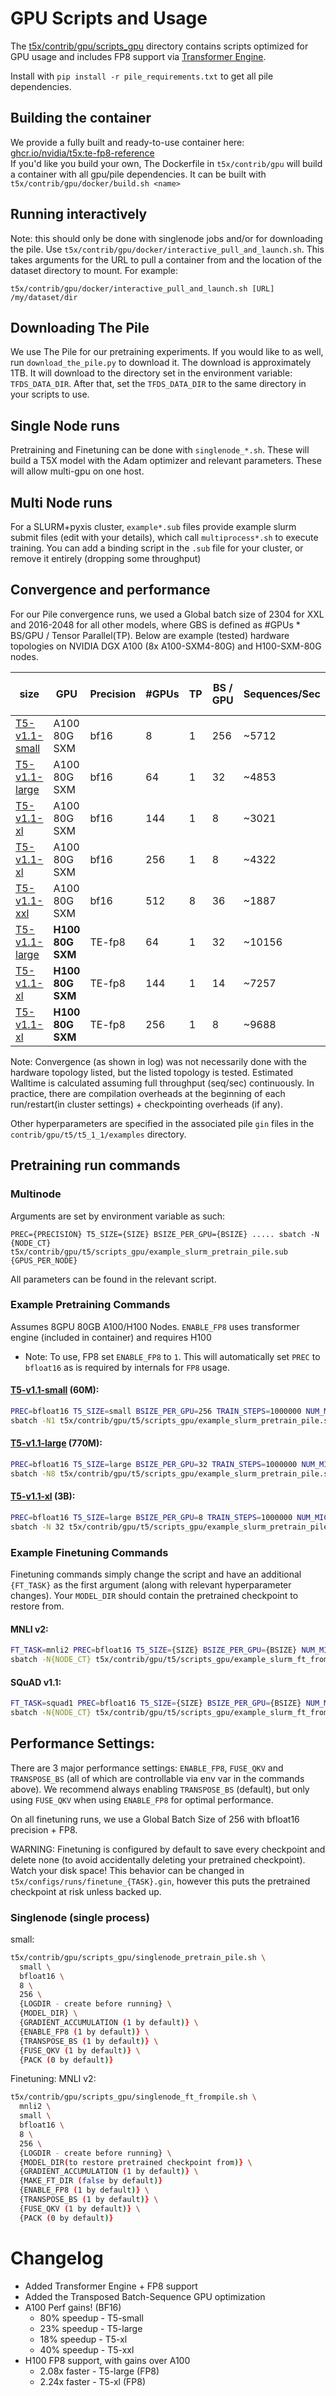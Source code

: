 # GPU Scripts and Usage

The [t5x/contrib/gpu/scripts_gpu](../../t5x/contrib/gpu/scripts_gpu) directory contains scripts optimized for GPU usage and includes FP8 support via [Transformer Engine](https://github.com/NVIDIA/TransformerEngine).

Install with `pip install -r pile_requirements.txt` to get all pile dependencies.

## Building the container
We provide a fully built and ready-to-use container here: [ghcr.io/nvidia/t5x:te-fp8-reference](ghcr.io/nvidia/t5x:te-fp8-reference)  
If you'd like you build your own,
The Dockerfile in `t5x/contrib/gpu` will build a container with all gpu/pile dependencies. It can be built with `t5x/contrib/gpu/docker/build.sh <name>` 

## Running interactively
Note: this should only be done with singlenode jobs and/or for downloading the pile. Use `t5x/contrib/gpu/docker/interactive_pull_and_launch.sh`. This takes arguments for the URL to pull a container from and the location of the dataset directory to mount. For example:

`t5x/contrib/gpu/docker/interactive_pull_and_launch.sh [URL] /my/dataset/dir`

## Downloading The Pile
We use The Pile for our pretraining experiments. If you would like to as well, run `download_the_pile.py` to download it. The download is approximately 1TB. It will download to the directory set in the environment variable: `TFDS_DATA_DIR`. After that, set the `TFDS_DATA_DIR` to the same directory in your scripts to use.

## Single Node runs
Pretraining and Finetuning can be done with `singlenode_*.sh`. These will build a T5X model with the Adam optimizer and relevant parameters. These will allow multi-gpu on one host.

## Multi Node runs
For a SLURM+pyxis cluster, `example*.sub` files provide example slurm submit files (edit with your details), which call `multiprocess*.sh` to execute training. You can add a binding script in the `.sub` file for your cluster, or remove it entirely (dropping some throughput)

## Convergence and performance
For our Pile convergence runs, we used a Global batch size of 2304 for XXL and 2016-2048 for all other models, where GBS is defined as #GPUs * BS/GPU / Tensor Parallel(TP). Below are example (tested) hardware topologies on NVIDIA DGX A100 (8x A100-SXM4-80G) and H100-SXM-80G nodes.

| size                                    | GPU              | Precision | #GPUs |  TP   | BS / GPU | Sequences/Sec | Seq/Sec/GPU | Est. Walltime | GPU-days | MNLI 2.0 - matched | SQuAD v1.1 (EM/F1) | Convergence Log                                                                              | Config | 
| ----                                    | ------------     | --------- | ----- | ----- | -------- | ------------- | ----------- | ------------- | -------- |------------------ | ------------------ | ---------------                                                                              | ----   |
| [T5-v1.1-small](../t5/t5_1_1/small.gin) | A100 80G SXM     | bf16      | 8     | 1     | 256      | ~5712         | 714         | 4.2 days      | 33       | 83.06%             | 78.33 / 86.63      | [log](https://tensorboard.dev/experiment/lWnHal7PRnOLeZuewyWVxQ/#scalars&_smoothingWeight=0) | [pile](../t5/t5_1_1/examples/small_pile_pretrain.gin)
| [T5-v1.1-large](../t5/t5_1_1/large.gin) | A100 80G SXM     | bf16      | 64    | 1     | 32       | ~4853         | 75.8        | 4.8 days      | 309     | 90.50%             | 87.31 / 94.04      | [log](https://tensorboard.dev/experiment/aOxJBIvTQBeTJ8XGXxaL6Q/#scalars&_smoothingWeight=0) |[pile](../t5/t5_1_1/examples/large_pile_pretrain.gin)
| [T5-v1.1-xl](../t5/t5_1_1/xl.gin)       | A100 80G SXM     | bf16      | 144   | 1     | 8        | ~3021         | 21.0        | 7.9 days      | 1,133   | N/A(perf test)     | N/A (perf test)  |                |[pile](../t5/t5_1_1/examples/xl_pile_pretrain.gin)
| [T5-v1.1-xl](../t5/t5_1_1/xl.gin)       | A100 80G SXM     | bf16      | 256   | 1     | 8        | ~4322         | 16.9        | 5.5 days      | 1,408   | 91.15%             | 89.36 / 95.29      | [log](https://tensorboard.dev/experiment/vuRoEYgkRgWiEtbvgxlOqw/#scalars&_smoothingWeight=0) |[pile](../t5/t5_1_1/examples/xl_pile_pretrain.gin)
| [T5-v1.1-xxl](../t5/t5_1_1/xxl.gin)     | A100 80G SXM     | bf16      | 512   | 8     | 36       | ~1887         | 3.69        | 12.6 days     | 6,431  |N/A(partial run)   | N/A(partial run)   |                  |[pile](../t5/t5_1_1/examples/xxl_pile_pretrain.gin)
| [T5-v1.1-large](../t5/t5_1_1/large.gin) | **H100 80G SXM** | TE-fp8    | 64    | 1     | 32       | ~10156        | **158.7**   | **2.3 days**  | **147** | 89.1%              | 86.36 / 93.5       |                 |[pile](../t5/t5_1_1/examples/large_pile_pretrain.gin)
| [T5-v1.1-xl](../t5/t5_1_1/xl.gin)       | **H100 80G SXM** | TE-fp8    | 144   | 1     | 14       | ~7257         | **50.4**    | **3.3 days**  | **475** | N/A (perf test)    | N/A (perf test)    |                 |[pile](../t5/t5_1_1/examples/xl_pile_pretrain.gin)
| [T5-v1.1-xl](../t5/t5_1_1/xl.gin)       | **H100 80G SXM** | TE-fp8    | 256   | 1     | 8        | ~9688         | **37.8**    | **2.4 days**  | **614** | N/A (perf test)    | N/A (perf test)    |                 |[pile](../t5/t5_1_1/examples/xl_pile_pretrain.gin)

Note: Convergence (as shown in log) was not necessarily done with the hardware topology listed, but the listed topology is tested. Estimated Walltime is calculated assuming full throughput (seq/sec) continuously. In practice, there are compilation overheads at the beginning of each run/restart(in cluster settings) + checkpointing overheads (if any).

Other hyperparameters are specified in the associated pile `gin` files in the `contrib/gpu/t5/t5_1_1/examples` directory.

## Pretraining run commands

### Multinode
Arguments are set by environment variable as such:

`PREC={PRECISION} T5_SIZE={SIZE} BSIZE_PER_GPU={BSIZE} ..... sbatch -N {NODE_CT} t5x/contrib/gpu/t5/scripts_gpu/example_slurm_pretrain_pile.sub {GPUS_PER_NODE}`

All parameters can be found in the relevant script.

### Example Pretraining Commands
Assumes 8GPU 80GB A100/H100 Nodes. `ENABLE_FP8` uses transformer engine (included in container) and requires H100

* Note: To use, FP8 set `ENABLE_FP8` to `1`. This will automatically set `PREC` to `bfloat16` as is required by internals for `FP8` usage.
#### [T5-v1.1-small](../t5/t5_1_1/small.gin) (60M):
```sh
PREC=bfloat16 T5_SIZE=small BSIZE_PER_GPU=256 TRAIN_STEPS=1000000 NUM_MICROBATCHES=1 ENABLE_FP8=1 TP_SIZE=1 \
sbatch -N1 t5x/contrib/gpu/t5/scripts_gpu/example_slurm_pretrain_pile.sub
```

#### [T5-v1.1-large](../t5/t5_1_1/large.gin) (770M):
```sh
PREC=bfloat16 T5_SIZE=large BSIZE_PER_GPU=32 TRAIN_STEPS=1000000 NUM_MICROBATCHES=1 ENABLE_FP8=1 TP_SIZE=1 \
sbatch -N8 t5x/contrib/gpu/t5/scripts_gpu/example_slurm_pretrain_pile.sub
```

#### [T5-v1.1-xl](../t5/t5_1_1/xl.gin) (3B):
```sh
PREC=bfloat16 T5_SIZE=large BSIZE_PER_GPU=8 TRAIN_STEPS=1000000 NUM_MICROBATCHES=1 ENABLE_FP8=1 TP_SIZE=1 \
sbatch -N 32 t5x/contrib/gpu/t5/scripts_gpu/example_slurm_pretrain_pile.sub
```

### Example Finetuning Commands
Finetuning commands simply change the script and have an additional `{FT_TASK}` as the first argument (along with relevant hyperparameter changes). Your `MODEL_DIR` should contain the pretrained checkpoint to restore from.

#### MNLI v2:
```sh
FT_TASK=mnli2 PREC=bfloat16 T5_SIZE={SIZE} BSIZE_PER_GPU={BSIZE} NUM_MICROBATCHES=1 ENABLE_FP8=1 TP_SIZE=1 \
sbatch -N{NODE_CT} t5x/contrib/gpu/t5/scripts_gpu/example_slurm_ft_frompile.sub
```

#### SQuAD v1.1:
```sh
FT_TASK=squad1 PREC=bfloat16 T5_SIZE={SIZE} BSIZE_PER_GPU={BSIZE} NUM_MICROBATCHES=1 ENABLE_FP8=1 TP_SIZE=1 \
sbatch -N{NODE_CT} t5x/contrib/gpu/t5/scripts_gpu/example_slurm_ft_frompile.sub

```

## Performance Settings:
There are 3 major performance settings: `ENABLE_FP8`, `FUSE_QKV` and `TRANSPOSE_BS` (all of which are controllable via env var in the commands above).
We recommend always enabling `TRANSPOSE_BS` (default), but only using `FUSE_QKV` when using `ENABLE_FP8` for optimal performance.

On all finetuning runs, we use a Global Batch Size of 256 with bfloat16 precision + FP8.

WARNING: Finetuning is configured by default to save every checkpoint and delete none (to avoid accidentally deleting your pretrained checkpoint). Watch your disk space! This behavior can be changed in `t5x/configs/runs/finetune_{TASK}.gin`, however this puts the pretrained checkpoint at risk unless backed up.

### Singlenode (single process)
small:

```sh
t5x/contrib/gpu/scripts_gpu/singlenode_pretrain_pile.sh \
  small \
  bfloat16 \
  8 \
  256 \
  {LOGDIR - create before running} \
  {MODEL_DIR} \
  {GRADIENT_ACCUMULATION (1 by default)} \
  {ENABLE_FP8 (1 by default)} \
  {TRANSPOSE_BS (1 by default)} \
  {FUSE_QKV (1 by default)} \
  {PACK (0 by default)}
```

Finetuning:
MNLI v2:
```sh
t5x/contrib/gpu/scripts_gpu/singlenode_ft_frompile.sh \
  mnli2 \
  small \
  bfloat16 \
  8 \
  256 \
  {LOGDIR - create before running} \
  {MODEL_DIR(to restore pretrained checkpoint from)} \
  {GRADIENT_ACCUMULATION (1 by default)} \
  {MAKE_FT_DIR (false by default)}
  {ENABLE_FP8 (1 by default)} \
  {TRANSPOSE_BS (1 by default)} \
  {FUSE_QKV (1 by default)} \
  {PACK (0 by default)}
```

# Changelog
- Added Transformer Engine + FP8 support
- Added the Transposed Batch-Sequence GPU optimization
- A100 Perf gains! (BF16)
  - 80% speedup - T5-small
  - 23% speedup - T5-large
  - 18% speedup - T5-xl
  - 40% speedup - T5-xxl 
- H100 FP8 support, with gains over A100
  - 2.08x faster - T5-large (FP8)
  - 2.24x faster - T5-xl (FP8)